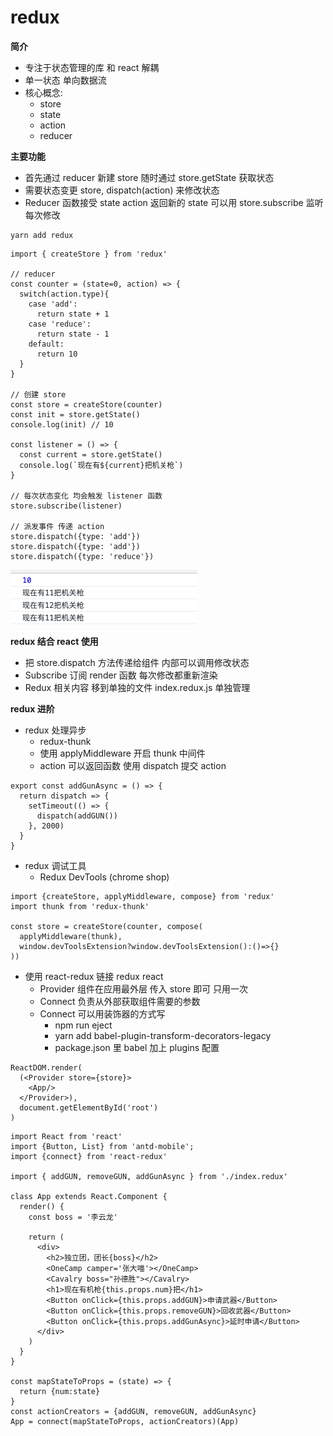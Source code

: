 # redux



**简介**

* 专注于状态管理的库 和 react 解耦
* 单一状态 单向数据流
* 核心概念: 
  * store
  * state
  * action 
  * reducer

**主要功能**

* 首先通过 reducer 新建 store 随时通过 store.getState 获取状态
* 需要状态变更 store, dispatch\(action\) 来修改状态
* Reducer 函数接受 state action 返回新的 state 可以用 store.subscribe 监听每次修改

```text
yarn add redux
```

```text
import { createStore } from 'redux'

// reducer
const counter = (state=0, action) => {
  switch(action.type){
    case 'add':
      return state + 1
    case 'reduce':
      return state - 1
    default:
      return 10
  }
}

// 创建 store
const store = createStore(counter)
const init = store.getState()
console.log(init) // 10

const listener = () => {
  const current = store.getState()
  console.log(`现在有${current}把机关枪`)
}

// 每次状态变化 均会触发 listener 函数
store.subscribe(listener)

// 派发事件 传递 action
store.dispatch({type: 'add'})
store.dispatch({type: 'add'})
store.dispatch({type: 'reduce'})
```



![](../.gitbook/assets/image.png)

**redux 结合 react 使用**

* 把 store.dispatch 方法传递给组件 内部可以调用修改状态
* Subscribe 订阅 render 函数 每次修改都重新渲染
* Redux 相关内容 移到单独的文件 index.redux.js 单独管理



**redux 进阶**

* redux 处理异步 
  * redux-thunk
  * 使用 applyMiddleware 开启 thunk 中间件
  * action 可以返回函数 使用 dispatch 提交 action 

```text
export const addGunAsync = () => {
  return dispatch => {
    setTimeout(() => {
      dispatch(addGUN())
    }, 2000)
  }
}
```



* redux 调试工具
  * Redux DevTools \(chrome shop\)

```text
import {createStore, applyMiddleware, compose} from 'redux'
import thunk from 'redux-thunk'

const store = createStore(counter, compose(
  applyMiddleware(thunk),
  window.devToolsExtension?window.devToolsExtension():()=>{}
))
```

* 使用 react-redux 链接 redux react
  * Provider 组件在应用最外层 传入 store 即可 只用一次
  * Connect 负责从外部获取组件需要的参数
  * Connect 可以用装饰器的方式写
    * npm run eject
    * yarn add babel-plugin-transform-decorators-legacy
    * package.json 里 babel 加上 plugins 配置    

```text
ReactDOM.render(
  (<Provider store={store}>
    <App/>
  </Provider>),
  document.getElementById('root')
)
```

```text
import React from 'react'
import {Button, List} from 'antd-mobile';
import {connect} from 'react-redux'

import { addGUN, removeGUN, addGunAsync } from './index.redux'

class App extends React.Component {
  render() {
    const boss = '李云龙'
    
    return (
      <div>
        <h2>独立团，团长{boss}</h2>
        <OneCamp camper='张大喵'></OneCamp>
        <Cavalry boss="孙德胜"></Cavalry>
        <h1>现在有机枪{this.props.num}把</h1>
        <Button onClick={this.props.addGUN}>申请武器</Button>
        <Button onClick={this.props.removeGUN}>回收武器</Button>
        <Button onClick={this.props.addGunAsync}>延时申请</Button>
      </div>
    )
  }
}

const mapStateToProps = (state) => {
  return {num:state}
}
const actionCreators = {addGUN, removeGUN, addGunAsync}
App = connect(mapStateToProps, actionCreators)(App)
```

